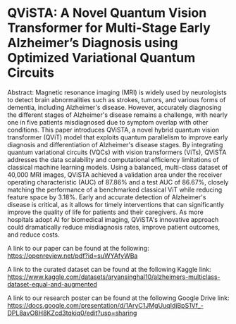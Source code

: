 # QViSTA: A Novel Quantum Vision Transformer for Multi-Stage Early Alzheimer’s Diagnosis using Optimized Variational Quantum Circuits
Abstract:
Magnetic resonance imaging (MRI) is widely used by neurologists to detect brain abnormalities such as strokes, tumors, and various forms of dementia, including Alzheimer's disease. However, accurately diagnosing the different stages of Alzheimer's disease remains a challenge, with nearly one in five patients misdiagnosed due to symptom overlap with other conditions. This paper introduces QViSTA, a novel hybrid quantum vision transformer (QViT) model that exploits quantum parallelism to improve early diagnosis and differentiation of Alzheimer's disease stages. By integrating quantum variational circuits (VQCs) with vision transformers (ViTs), QViSTA addresses the data scalability and computational efficiency limitations of classical machine learning models. Using a balanced, multi-class dataset of 40,000 MRI images, QViSTA achieved a validation area under the receiver operating characteristic (AUC) of 87.86\% and a test AUC of 86.67\%, closely matching the performance of a benchmarked classical ViT while reducing feature space by 3.18\%. Early and accurate detection of Alzheimer's disease is critical, as it allows for timely interventions that can significantly improve the quality of life for patients and their caregivers. As more hospitals adopt AI for biomedical imaging, QViSTA's innovative approach could dramatically reduce misdiagnosis rates, improve patient outcomes, and reduce costs.

A link to our paper can be found at the following: https://openreview.net/pdf?id=suWYAfyWBa

A link to the curated dataset can be found at the following Kaggle link:
https://www.kaggle.com/datasets/aryansinghal10/alzheimers-multiclass-dataset-equal-and-augmented

A link to our research poster can be found at the following Google Drive link: https://docs.google.com/presentation/d/1AryC1JMgUuqIdjBpS1Vf_-DPL8avO8H8KZcd3tqkiq0/edit?usp=sharing
